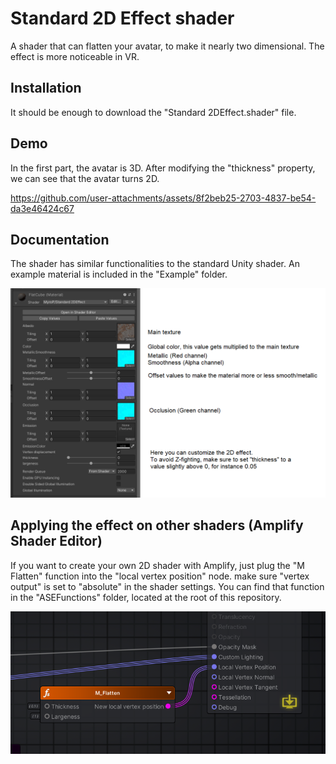 # Standard 2D Effect shader

A shader that can flatten your avatar, to make it nearly two dimensional. The effect is more noticeable in VR.

## Installation

It should be enough to download the "Standard 2DEffect.shader" file.

## Demo

In the first part, the avatar is 3D.
After modifying the "thickness" property, we can see that the avatar turns 2D.

https://github.com/user-attachments/assets/8f2beb25-2703-4837-be54-da3e46424c67

## Documentation

The shader has similar functionalities to the standard Unity shader.
An example material is included in the "Example" folder.

![Doc](https://github.com/MyroG/MyroP-shader-dump/blob/master/2DEffect/Doc/Settings.png)

## Applying the effect on other shaders (Amplify Shader Editor)

If you want to create your own 2D shader with Amplify, just plug the "M Flatten" function into the "local vertex position" node. make sure "vertex output" is set to "absolute" in the shader settings.
You can find that function in the "ASEFunctions" folder, located at the root of this repository.

![Amplify](https://github.com/MyroG/MyroP-shader-dump/blob/master/2DEffect/Doc/Amplify.webp)


